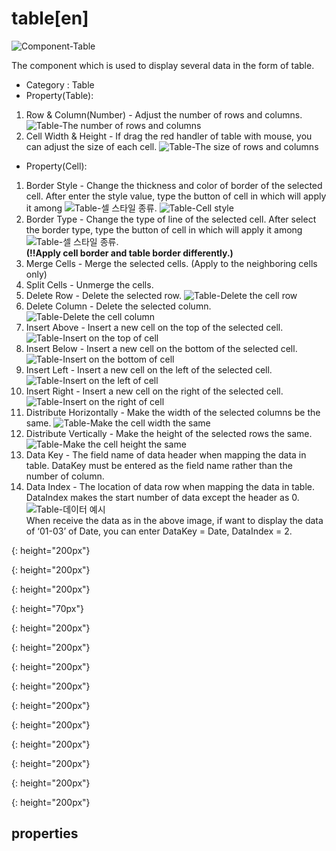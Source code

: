 # table[en]
![Component-Table][table-01]

The component which is used to display several data in the form of table.

- Category : Table
- Property(Table):
1. Row & Column(Number) - Adjust the number of rows and columns.
![Table-The number of rows and columns][table-02]
1. Cell Width & Height - If drag the red handler of table with mouse, you can adjust the size of each cell.
![Table-The size of rows and columns][table-03]

- Property(Cell):
1. Border Style - Change the thickness and color of border of the selected cell. After enter the style value, type the button of cell in which will apply it among ![Table-셀 스타일 종류][table-04].
![Table-Cell style][table-05]
1. Border Type - Change the type of line of the selected cell. After select the border type, type the button of cell in which will apply it among ![Table-셀 스타일 종류][table-04].  
__(!!Apply cell border and table border differently.)__
1. Merge Cells - Merge the selected cells. (Apply to the neighboring cells only)
1. Split Cells - Unmerge the cells.
1. Delete Row - Delete the selected row.
![Table-Delete the cell row][table-06]
1. Delete Column - Delete the selected column.
![Table-Delete the cell column][table-07]
1. Insert Above - Insert a new cell on the top of the selected cell.
![Table-Insert on the top of cell][table-08]
1. Insert Below - Insert a new cell on the bottom of the selected cell.
![Table-Insert on the bottom of cell][table-09]
1. Insert Left - Insert a new cell on the left of the selected cell.
![Table-Insert on the left of cell][table-10]
1. Insert Right - Insert a new cell on the right of the selected cell.
![Table-Insert on the right of cell][table-11]
1. Distribute Horizontally - Make the width of the selected columns be the same.
![Table-Make the cell width the same][table-12]
1. Distribute Vertically - Make the height of the selected rows the same.
![Table-Make the cell height the same][table-13]
1. Data Key - The field name of data header when mapping the data in table. DataKey must be entered as the field name rather than the number of column.
1. Data Index - The location of data row when mapping the data in table. DataIndex makes the start number of data except the header as 0.  
![Table-데이터 예시][table-14]  
When receive the data as in the above image, if want to display the data of ‘01-03’ of Date, you can enter DataKey = Date, DataIndex = 2.



[table-01]: {{site.baseurl}}/assets/components/table-01.png
{: height="200px"}

[table-02]: {{site.baseurl}}/assets/components/table-02.png
{: height="200px"}

[table-03]: {{site.baseurl}}/assets/components/table-03.png
{: height="200px"}

[table-04]: {{site.baseurl}}/assets/components/table-04.png
{: height="70px"}

[table-05]: {{site.baseurl}}/assets/components/table-05.png
{: height="200px"}

[table-06]: {{site.baseurl}}/assets/components/table-06.png
{: height="200px"}

[table-07]: {{site.baseurl}}/assets/components/table-07.png
{: height="200px"}

[table-08]: {{site.baseurl}}/assets/components/table-08.png
{: height="200px"}

[table-09]: {{site.baseurl}}/assets/components/table-09.png
{: height="200px"}

[table-10]: {{site.baseurl}}/assets/components/table-10.png
{: height="200px"}

[table-11]: {{site.baseurl}}/assets/components/table-11.png
{: height="200px"}

[table-12]: {{site.baseurl}}/assets/components/table-12.png
{: height="200px"}

[table-13]: {{site.baseurl}}/assets/components/table-13.png
{: height="200px"}

[table-14]: {{site.baseurl}}/assets/components/table-14.png
{: height="200px"}


## properties

### 
